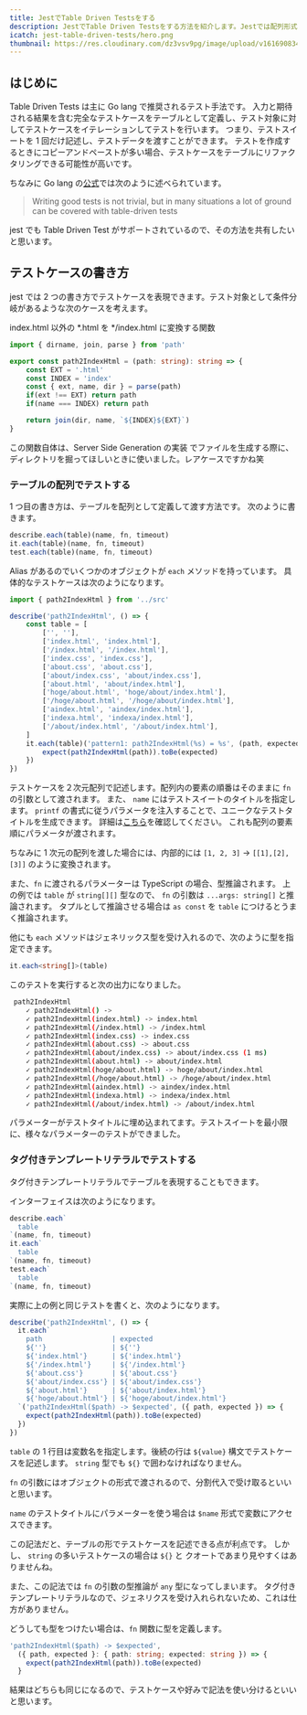 ```yaml
---
title: JestでTable Driven Testsをする
description: JestでTable Driven Testsをする方法を紹介します。Jestでは配列形式と、タグ付きテンプレートリテラル形式でテストを書けるので、2つの記述法を解説します。また、TypeScriptで書いた場合の型推論と、アサーションの方法についても紹介します。
icatch: jest-table-driven-tests/hero.png
thumbnail: https://res.cloudinary.com/dz3vsv9pg/image/upload/v1616908348/jest-table-driven-tests/thubnail.png
---
```


## はじめに

Table Driven Tests は主に Go lang で推奨されるテスト手法です。
入力と期待される結果を含む完全なテストケースをテーブルとして定義し、テスト対象に対してテストケースをイテレーションしてテストを行います。
つまり、テストスイートを 1 回だけ記述し、テストデータを渡すことができます。
テストを作成するときにコピーアンドペーストが多い場合、テストケースをテーブルにリファクタリングできる可能性が高いです。

ちなみに Go lang の[公式](https://github.com/golang/go/wiki/TableDrivenTests)では次のように述べられています。

> Writing good tests is not trivial, but in many situations a lot of ground can be covered with table-driven tests

jest でも Table Driven Test がサポートされているので、その方法を共有したいと思います。

## テストケースの書き方

jest では 2 つの書き方でテストケースを表現できます。テスト対象として条件分岐があるような次のケースを考えます。

index.html 以外の \*.html を \*/index.html に変換する関数

```ts:index.ts
import { dirname, join, parse } from 'path'

export const path2IndexHtml = (path: string): string => {
    const EXT = '.html'
    const INDEX = 'index'
    const { ext, name, dir } = parse(path)
    if(ext !== EXT) return path
    if(name === INDEX) return path

    return join(dir, name, `${INDEX}${EXT}`)
}
```

この関数自体は、Server Side Generation の実装 でファイルを生成する際に、ディレクトリを掘ってほしいときに使いました。レアケースですかね笑

### テーブルの配列でテストする

1 つ目の書き方は、テーブルを配列として定義して渡す方法です。
次のように書きます。

```ts
describe.each(table)(name, fn, timeout)
it.each(table)(name, fn, timeout)
test.each(table)(name, fn, timeout)
```

Alias があるのでいくつかのオブジェクトが `each` メソッドを持っています。
具体的なテストケースは次のようになります。

```ts:index.spec.ts
import { path2IndexHtml } from '../src'

describe('path2IndexHtml', () => {
    const table = [
        ['', ''],
        ['index.html', 'index.html'],
        ['/index.html', '/index.html'],
        ['index.css', 'index.css'],
        ['about.css', 'about.css'],
        ['about/index.css', 'about/index.css'],
        ['about.html', 'about/index.html'],
        ['hoge/about.html', 'hoge/about/index.html'],
        ['/hoge/about.html', '/hoge/about/index.html'],
        ['aindex.html', 'aindex/index.html'],
        ['indexa.html', 'indexa/index.html'],
        ['/about/index.html', '/about/index.html'],
    ]
    it.each(table)('pattern1: path2IndexHtml(%s) = %s', (path, expected, fa) => {
        expect(path2IndexHtml(path)).toBe(expected)
    })
})
```

テストケースを２次元配列で記述します。配列内の要素の順番はそのままに `fn` の引数として渡されます。
また、 `name` にはテストスイートのタイトルを指定します。 `printf` の書式に従うパラメータを注入することで、ユニークなテストタイトルを生成できます。
詳細は[こちら](https://jestjs.io/ja/docs/api#1-describeeachtablename-fn-timeout)を確認してください。
これも配列の要素順にパラメータが渡されます。

ちなみに 1 次元の配列を渡した場合には、内部的には `[1, 2, 3]` -> `[[1],[2],[3]]` のように変換されます。

また、`fn` に渡されるパラメーターは TypeScript の場合、型推論されます。
上の例では `table` が `string[][]` 型なので、 `fn` の引数は `...args: string[]` と推論されます。
タプルとして推論させる場合は `as const` を `table` につけるとうまく推論されます。

他にも `each` メソッドはジェネリックス型を受け入れるので、次のように型を指定できます。

```ts:index.spec.ts
it.each<string[]>(table)
```

このテストを実行すると次の出力になりました。

```bash
 path2IndexHtml
    ✓ path2IndexHtml() ->
    ✓ path2IndexHtml(index.html) -> index.html
    ✓ path2IndexHtml(/index.html) -> /index.html
    ✓ path2IndexHtml(index.css) -> index.css
    ✓ path2IndexHtml(about.css) -> about.css
    ✓ path2IndexHtml(about/index.css) -> about/index.css (1 ms)
    ✓ path2IndexHtml(about.html) -> about/index.html
    ✓ path2IndexHtml(hoge/about.html) -> hoge/about/index.html
    ✓ path2IndexHtml(/hoge/about.html) -> /hoge/about/index.html
    ✓ path2IndexHtml(aindex.html) -> aindex/index.html
    ✓ path2IndexHtml(indexa.html) -> indexa/index.html
    ✓ path2IndexHtml(/about/index.html) -> /about/index.html
```

パラメーターがテストタイトルに埋め込まれてます。テストスイートを最小限に、様々なパラメーターのテストができました。

### タグ付きテンプレートリテラルでテストする

タグ付きテンプレートリテラルでテーブルを表現することもできます。

インターフェイスは次のようになります。

```ts
describe.each`
  table
`(name, fn, timeout)
it.each`
  table
`(name, fn, timeout)
test.each`
  table
`(name, fn, timeout)
```

実際に上の例と同じテストを書くと、次のようになります。

```ts:index.spec.ts
describe('path2IndexHtml', () => {
  it.each`
    path                 | expected
    ${''}                | ${''}
    ${'index.html'}      | ${'index.html'}
    ${'/index.html'}     | ${'/index.html'}
    ${'about.css'}       | ${'about.css'}
    ${'about/index.css'} | ${'about/index.css'}
    ${'about.html'}      | ${'about/index.html'}
    ${'hoge/about.html'} | ${'hoge/about/index.html'}
  `('path2IndexHtml($path) -> $expected', ({ path, expected }) => {
    expect(path2IndexHtml(path)).toBe(expected)
  })
})
```

`table` の 1 行目は変数名を指定します。後続の行は `${value}` 構文でテストケースを記述します。 `string` 型でも `${}` で囲わなければなりません。

`fn` の引数にはオブジェクトの形式で渡されるので、分割代入で受け取るといいと思います。

`name` のテストタイトルにパラメーターを使う場合は `$name` 形式で変数にアクセスできます。

この記法だと、テーブルの形でテストケースを記述できる点が利点です。
しかし、 `string` の多いテストケースの場合は `${}` と クオートであまり見やすくはありませんね。

また、この記法では `fn` の引数の型推論が `any` 型になってしまいます。
タグ付きテンプレートリテラルなので、ジェネリクスを受け入れられないため、これは仕方がありません。

どうしても型をつけたい場合は、`fn` 関数に型を定義します。

```ts:index.spec.ts
'path2IndexHtml($path) -> $expected',
  ({ path, expected }: { path: string; expected: string }) => {
    expect(path2IndexHtml(path)).toBe(expected)
  }
```

結果はどちらも同じになるので、テストケースや好みで記法を使い分けるといいと思います。
